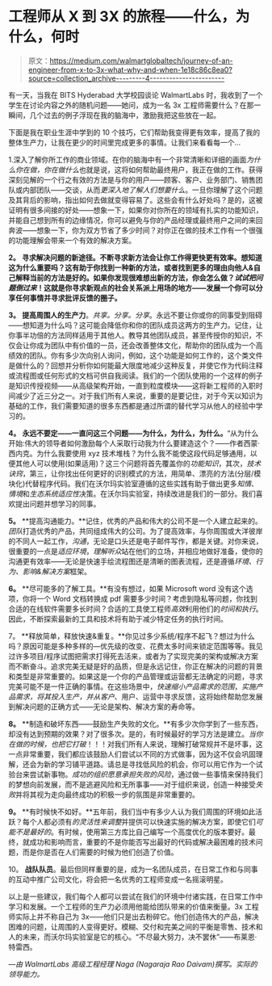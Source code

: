 # 工程师从 X 到 3X 的旅程——什么，为什么，何时

> 原文：<https://medium.com/walmartglobaltech/journey-of-an-engineer-from-x-to-3x-what-why-and-when-1e18c86c8ea0?source=collection_archive---------4----------------------->

有一天，当我在 BITS Hyderabad 大学校园谈论 WalmartLabs 时，我收到了一个学生在讨论内容之外的随机问题——她问，成为一名 3x 工程师需要什么？在那一瞬间，几个过去的例子浮现在我的脑海中，激励我把这些放在一起。

下面是我在职业生涯中学到的 10 个技巧，它们帮助我变得更有效率，提高了我的整体生产力，让我在更少的时间里完成更多的事情。让我们来看看每一个…

1.深入了解你所工作的商业领域。在你的脑海中有一个非常清晰和详细的画面*为什么你在做，你在做什么*也就是说，这将如何帮助最终用户，我正在做的工作。获得深刻见解的一个行之有效的方法是与你的用户——顾客、客户、业务部门、销售团队或内部团队——交谈，从而*更深入地了解人们想要什么*。一旦你理解了这个问题及其背后的影响，指出如何去做就变得容易了。这些会有什么好处吗？是的，这被证明有很多间接的好处——想象一下，如果你对你所在的领域有扎实的功能知识，并能自己想到所有的边缘情况，你可以避免与你的产品经理或最终用户之间的来回奔波——想象一下，你为双方节省了多少时间？对你正在做的技术工作有一个很强的功能理解会带来一个有效的解决方案。

**2。** **寻求解决问题的新途径。不断寻求新方法会让你工作得更快更有效率。想知道这为什么重要吗？这有助于你找到一种新的方法，或者找到更多的理由向他人&自己解释当前的方法是好的。如果你发现很难想出新的方法，你会怎么做？*试试把问题倒过来*！这就是你寻求新观点的社会关系派上用场的地方——发展一个你可以分享任何事情并寻求批评反馈的圈子。**

**3。** **提高周围人的生产力**。*共享。分享。分享*。永远不要让你或你的同事受到阻碍——想知道为什么吗？这可能会降低你和你的团队成员这两方的生产力。记住，让你事半功倍的方法同样适用于其他人。教导其他团队成员，甚至传授你的知识，不仅会让你成为团队中有价值的一员，还会改善整体文化，帮助你的团队成为一个高绩效的团队。你有多少次向别人询问，例如，这个功能是如何工作的，这个类文件是做什么的？回想并分析你如何能最大限度地减少这种反复，并使它作为代码注释或流程图或任何形式的文档可供自我阅读。我们的一个团队使用的一个这样的例子是知识传授视频——从高级架构开始，一直到粒度模块——这将新工程师的入职时间减少了近三分之一。对于我们所有人来说，重要的是要记住，对于今天以知识为基础的工作，我们需要知道的很多东西都是通过所谓的替代学习从他人的经验中学习的。

**4。** **永远不要定——一直问这三个问题——为什么，为什么，为什么。**“从为什么开始:伟大的领导者如何激励每个人采取行动我为什么要建造这个？——作者西蒙·西内克。为什么我要使用 xyz 技术堆栈？为什么我不能使这段代码足够通用，以便其他人可以使用(如果适用)？这三个问题将首先覆盖你的*功能知识*，其次，*技术诀窍*，第三，让你找出任何更好的识别模式的方法，用简单、漂亮的方法(分层/模块化)代替程序代码。我们在沃尔玛实验室遵循的这些实践有助于做出更多*知情*、*情境*和*生态系统适应性*决策。在沃尔玛实验室，持续改进是我们的一部分。我们喜欢提出问题并想学习的同事。

**5。** **提高沟通能力。**记住，优秀的产品和伟大的公司不是一个人建立起来的。*团队*打造优秀的产品，共同组成伟大的公司。为了提高效率，与你周围或大洋彼岸的不同人一起工作，*沟通*，无论是口头还是电子邮件写作，都是关键。对你来说，很重要的一点是*适应环境*，*理解听众*站在他们的立场，并相应地做好准备，使你的沟通更有效率——无论是快速手绘流程图还是清晰的图表流程，还是遵循*环境、行为、影响&解决方案*框架。

**6。** **尽可能多的了解工具。**有没有想过，如果 Microsoft word 没有这个选项，你将一个 Word 文档转换成 pdf 需要多少时间？考虑到隐私等问题，你找到合适的在线软件需要多长时间？合适的工具使工程师*高效*利用他们的*时间和执行*。因此，不断探索最新的工具和技术将有助于减少特定任务的执行时间。

7。 **释放简单，释放快速&重复。**你见过多少系统/程序不起飞？想过为什么吗？原因可能是多种多样的—优先级的改变、花费太多时间来锁定范围等等。我见过许多项目/程序试图把需求打得死去活来，或者为了实现完美的架构或解决方案而不断奋斗。追求完美无疑是好的品质，但是永远记住，你正在解决的问题的背景和类型是非常重要的。如果这是一个你的产品管理或运营都无法确定的问题，寻求完美可能不是一件正确的事情。在这些场景中，*快速缩小产品需求的范围*，*实施产品需求，将其投入生产，并从客户*、用户、运营中寻求反馈，这将始终帮助您发展到解决问题的正确方式——无论是架构、解决方案的寿命等。

**8。** **制造和破坏东西——鼓励生产失败的文化。**有多少次你学到了一些东西，却没有达到预期的效果？对了很多次。是的，有时候最好的学习方法是建立。*当你在做的时候，也把它打破*！！！对我们所有人来说，理解打破常规并不是坏事，这一点非常重要，我们都应该鼓励人们尝试以不同的方式做事，因为这不仅会巩固理解，还会为新的学习铺平道路。请总是寻找低风险的机会，你可以用它作为一个试验台来尝试新事物。*成功的组织愿意承担失败的风险*，通过做一些事情来保持我们的梦想向前发展，而不是逃避风险和无所事事——对于组织来说，创造一种接受*失败*并将其视为走向最终成功的积极一步的氛围是非常重要的。

**9。** **有时候快不如好。**五年前，我们当中有多少人认为我们周围的环境如此活跃？每个人都必须有*的灵活性来调整*并提供可以快速实施的解决方案，即使它们*可能不是最好的*。有时候，使用第三方库比自己编写一个高度优化的版本要好。最终，就成功和影响而言，重要的不是你能否写出最好的代码或解决最困难的技术问题，而是你是否在人们需要的时候为他们创造了价值。

10。 **战队队员**。最后但同样重要的是，成为一名团队成员，在日常工作和与同事的互动中推广公司文化，将会把一名优秀的工程师变成一名摇滚明星。

以上是一些建议，我们每个人都可以尝试在我们的环境中付诸实践，在日常工作中学习和发展。一个工程师的生产力必须用他能给团队带来的价值来衡量。3x 工程师实际上并不称自己为 3x——他们只是出去粉碎它。他们创造伟大的产品，解决困难的问题，让周围的人变得更好。模糊、交付和完美之间的平衡是零售、技术和人的未来，而沃尔玛实验室是它的核心。“不尽最大努力，决不罢休”——布莱恩·特雷西。

*—由 WalmartLabs 高级工程经理 Naga (Nagaraja Rao Daivam)撰写。实际的领导能力。*